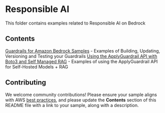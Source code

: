 # Responsible AI

This folder contains examples related to Responsible AI on Bedrock

## Contents

[Guardrails for Amazon Bedrock Samples](guardrails-for-amazon-bedrock-samples) - Examples of Building, Updating, Versioning and Testing your Guardrails
[Using the ApplyGuardrail API with Boto3 and Self Managed RAG](guardrails-for-amazon-bedrock-samples/bedrock_guardrails_apply_guardrail_api.ipynb) - Examples of using the ApplyGuardrail API for Self-Hosted Models + RAG


## Contributing

We welcome community contributions! Please ensure your sample aligns with AWS [best practices](https://aws.amazon.com/architecture/well-architected/), and please update the **Contents** section of this README file with a link to your sample, along with a description.
